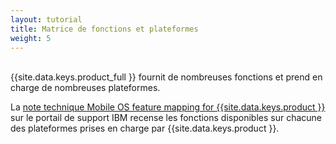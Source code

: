 ```yaml
---
layout: tutorial
title: Matrice de fonctions et plateformes
weight: 5
---
```

<!-- NLS_CHARSET=UTF-8 -->
<br/>
{{site.data.keys.product_full }} fournit de nombreuses fonctions et prend en charge de nombreuses plateformes.

La [note technique Mobile OS feature mapping for {{site.data.keys.product }} ](http://www.ibm.com/support/docview.wss?uid=swg27039422) sur le portail de support IBM recense les fonctions disponibles sur chacune des plateformes prises en charge par {{site.data.keys.product }}.
